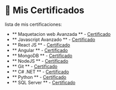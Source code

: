# 📜 Mis Certificados

lista de mis certificaciones:

- ** Maquetacion web Avanzada ** - [Certificado](https://github.com/lukhas2001/Certificaciones/blob/main/Certificado-Maquetador-Web-Avanzado-Educaci%C3%B3nIT.pdf)
- ** Javascript Avanzado ** - [Certificado](https://github.com/lukhas2001/Certificaciones/blob/main/Certificado-Javascript-Desarrollador-Avanzado-Educaci%C3%B3nIT.pdf)
- ** React JS ** - [Certificado](https://udemy-certificate.s3.amazonaws.com/pdf/UC-f8bdad47-069a-474b-9519-fd4dd6521fbc.pdf)
- ** Angular ** - [Certificado](https://github.com/lukhas2001/Certificaciones/blob/main/Certificado-Angular-13-Educaci%C3%B3nIT.pdf)
- ** MongoDB ** - [Certificado](https://github.com/lukhas2001/Certificaciones/blob/main/Certificado-Introducci%C3%B3n-a-MongoDB-Educaci%C3%B3nIT.pdf)
- ** NodeJS ** - [Certificado](https://github.com/lukhas2001/Certificaciones/blob/main/Certificado-NodeJS-Backend-Educaci%C3%B3nIT.pdf)
- ** Git ** - [Certificado](https://github.com/lukhas2001/Certificaciones/blob/main/Certificado-Git_-Desarrollo-Colaborativo-Educaci%C3%B3nIT.pdf)
- ** C# .NET ** - [Certificado](https://www.educacionit.com/perfil/viveros-lucas-993379/certificado/74347?_gl=1*1tcefsr*_ga*MTIwMTQ4MjU0NS4xNzIxNTIxODUz*_ga_R8GR8LL2B8*MTc0MzYzMTAzMi4xMjcuMS4xNzQzNjM1NTY0LjUzLjEuNDc3MTM0NjM3)
- ** Python ** - [Certificado](https://github.com/lukhas2001/Certificaciones/blob/main/Python.pdf)
- ** SQL Server ** - [Certificado](https://github.com/lukhas2001/Certificaciones/blob/main/SQL-Server.pdf)
